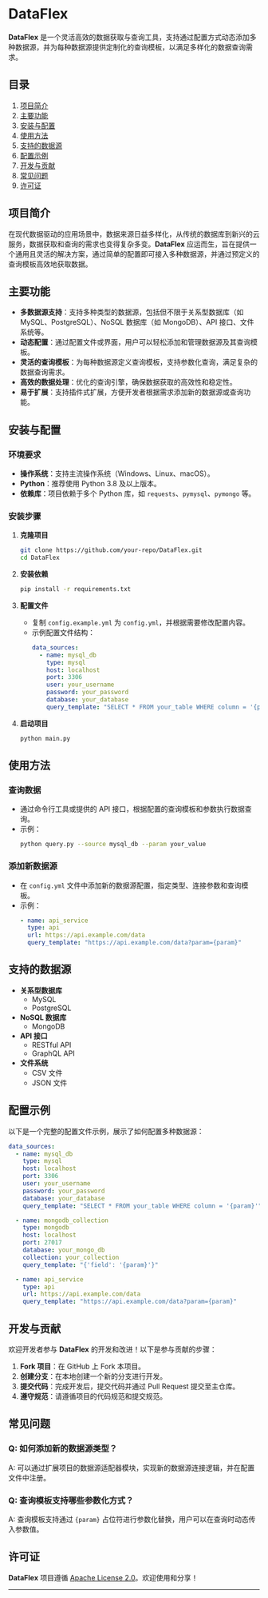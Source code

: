 # DataFlex

**DataFlex** 是一个灵活高效的数据获取与查询工具，支持通过配置方式动态添加多种数据源，并为每种数据源提供定制化的查询模板，以满足多样化的数据查询需求。

## 目录
1. [项目简介](#项目简介)
2. [主要功能](#主要功能)
3. [安装与配置](#安装与配置)
4. [使用方法](#使用方法)
5. [支持的数据源](#支持的数据源)
6. [配置示例](#配置示例)
7. [开发与贡献](#开发与贡献)
8. [常见问题](#常见问题)
9. [许可证](#许可证)

## 项目简介
在现代数据驱动的应用场景中，数据来源日益多样化，从传统的数据库到新兴的云服务，数据获取和查询的需求也变得复杂多变。**DataFlex** 应运而生，旨在提供一个通用且灵活的解决方案，通过简单的配置即可接入多种数据源，并通过预定义的查询模板高效地获取数据。

## 主要功能
- **多数据源支持**：支持多种类型的数据源，包括但不限于关系型数据库（如 MySQL、PostgreSQL）、NoSQL 数据库（如 MongoDB）、API 接口、文件系统等。
- **动态配置**：通过配置文件或界面，用户可以轻松添加和管理数据源及其查询模板。
- **灵活的查询模板**：为每种数据源定义查询模板，支持参数化查询，满足复杂的数据查询需求。
- **高效的数据处理**：优化的查询引擎，确保数据获取的高效性和稳定性。
- **易于扩展**：支持插件式扩展，方便开发者根据需求添加新的数据源或查询功能。

## 安装与配置
### 环境要求
- **操作系统**：支持主流操作系统（Windows、Linux、macOS）。
- **Python**：推荐使用 Python 3.8 及以上版本。
- **依赖库**：项目依赖于多个 Python 库，如 `requests`、`pymysql`、`pymongo` 等。

### 安装步骤
1. **克隆项目**
   ```bash
   git clone https://github.com/your-repo/DataFlex.git
   cd DataFlex
   ```

2. **安装依赖**
   ```bash
   pip install -r requirements.txt
   ```

3. **配置文件**
   - 复制 `config.example.yml` 为 `config.yml`，并根据需要修改配置内容。
   - 示例配置文件结构：
     ```yaml
     data_sources:
       - name: mysql_db
         type: mysql
         host: localhost
         port: 3306
         user: your_username
         password: your_password
         database: your_database
         query_template: "SELECT * FROM your_table WHERE column = '{param}'"
     ```

4. **启动项目**
   ```bash
   python main.py
   ```

## 使用方法
### 查询数据
- 通过命令行工具或提供的 API 接口，根据配置的查询模板和参数执行数据查询。
- 示例：
  ```bash
  python query.py --source mysql_db --param your_value
  ```

### 添加新数据源
- 在 `config.yml` 文件中添加新的数据源配置，指定类型、连接参数和查询模板。
- 示例：
  ```yaml
  - name: api_service
    type: api
    url: https://api.example.com/data
    query_template: "https://api.example.com/data?param={param}"
  ```

## 支持的数据源
- **关系型数据库**
  - MySQL
  - PostgreSQL
- **NoSQL 数据库**
  - MongoDB
- **API 接口**
  - RESTful API
  - GraphQL API
- **文件系统**
  - CSV 文件
  - JSON 文件

## 配置示例
以下是一个完整的配置文件示例，展示了如何配置多种数据源：
```yaml
data_sources:
  - name: mysql_db
    type: mysql
    host: localhost
    port: 3306
    user: your_username
    password: your_password
    database: your_database
    query_template: "SELECT * FROM your_table WHERE column = '{param}'"

  - name: mongodb_collection
    type: mongodb
    host: localhost
    port: 27017
    database: your_mongo_db
    collection: your_collection
    query_template: "{'field': '{param}'}"

  - name: api_service
    type: api
    url: https://api.example.com/data
    query_template: "https://api.example.com/data?param={param}"
```

## 开发与贡献
欢迎开发者参与 **DataFlex** 的开发和改进！以下是参与贡献的步骤：
1. **Fork 项目**：在 GitHub 上 Fork 本项目。
2. **创建分支**：在本地创建一个新的分支进行开发。
3. **提交代码**：完成开发后，提交代码并通过 Pull Request 提交至主仓库。
4. **遵守规范**：请遵循项目的代码规范和提交规范。

## 常见问题
### Q: 如何添加新的数据源类型？
A: 可以通过扩展项目的数据源适配器模块，实现新的数据源连接逻辑，并在配置文件中注册。

### Q: 查询模板支持哪些参数化方式？
A: 查询模板支持通过 `{param}` 占位符进行参数化替换，用户可以在查询时动态传入参数值。

## 许可证
**DataFlex** 项目遵循 [Apache License 2.0](LICENSE)。欢迎使用和分享！

---
